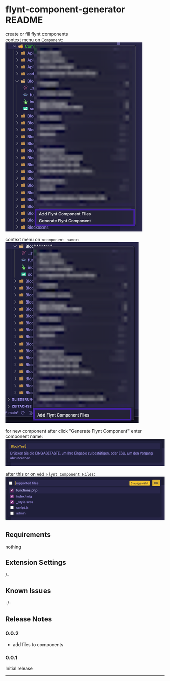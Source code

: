 # flynt-component-generator README

create or fill flynt components<br>
context menu on `Component`:<br>
![context Menu](/images/createComponent.png "Context Menu")

context menu on `<component_name>`:
![context Menu](/images/addFiles.png "Context Menu")

for new component after click "Generate Flynt Component" enter component name:<br>
![context Menu](/images/enterComponentName.png "component name input")

after this or on `Add Flynt Component Files`:
![context Menu](/images/selectComponentFiles.png "files")

## Requirements

nothing

## Extension Settings

/-

## Known Issues

-/-

## Release Notes

### 0.0.2

- add files to components

### 0.0.1

Initial release

---
